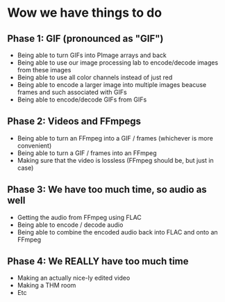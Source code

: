 # Wow we have things to do 
## Phase 1: GIF (pronounced as "GIF")
- Being able to turn GIFs into PImage arrays and back
- Being able to use our image processing lab to encode/decode images from these images
- Being able to use all color channels instead of just red
- Being able to encode a larger image into multiple images beacuse frames and such associated with GIFs
- Being able to encode/decode GIFs from GIFs
## Phase 2: Videos and FFmpegs
- Being able to turn an FFmpeg into a GIF / frames (whichever is more convenient)
- Being able to turn a GIF / frames into an FFmpeg
- Making sure that the video is lossless (FFmpeg should be, but just in case)
## Phase 3: We have too much time, so audio as well
- Getting the audio from FFmpeg using FLAC
- Being able to encode / decode audio
- Being able to combine the encoded audio back into FLAC and onto an FFmpeg
## Phase 4: We REALLY have too much time
- Making an actually nice-ly edited video
- Making a THM room
- Etc